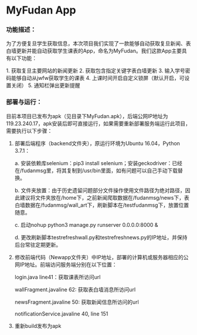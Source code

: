 # MyFudan App

### 功能描述：

为了方便复旦学生获取信息，本次项目我们实现了一款能够自动获取复旦新闻、表白墙更新并能自动获取学生课表的App，命名为MyFudan。我们这款App主要具有以下功能：

1. 获取复旦主要网站的新闻更新
2. 获取包含指定关键字表白墙更新
3. 输入学号密码能够自动从jwfw获取学生的课表
4. 上课时间开启自定义锁屏（默认开启，可设置关闭）
5. 通知栏弹出更新提醒


### 部署与运行：


​目前本项目已发布为apk（见目录下MyFudan.apk），后端公网IP地址为119.23.240.17，apk安装后即可直接运行，如果需要重新部署服务端运行此项目，需要执行以下步骤：

1. 部署后端程序（backend文件夹），原运行环境为Ubuntu 16.04，Python 3.7.1：

   a. 安装依赖库selenium：pip3 install selenium；安装geckodriver：已经在/fudanmsg里，将其复制到/usr/bin里面，如有问题可以自己手动下载替换。

   b. 文件夹放置：由于历史遗留问题部分文件操作使用文件路径为绝对路径，因此建议将文件夹放在/home下，之前新闻爬取数据在/fudanmsg/news下，表白墙数据在/fudanmsg/wall_art下，刷新脚本在/testfudanmsg下，放置位置随意。

   c. 启动nohup python3 manage.py runserver 0.0.0.0:8000 &

   d. 更改刷新脚本testrefreshwall.py和testrefreshnews.py的IP地址，并保持后台常驻定期更新。

2. 修改前端代码（Newapp文件夹）中IP地址，部署的计算机或服务器相应的公网IP地址。前端访问服务端分别在以下位置： 

   login.java line41：获取课表所访问url

   wallFragment.javaline 62: 获取表白墙消息所访问url

   newsFragment.javaline 50: 获取新闻信息所访问的url

   notificationService.javaline 40, line 151

3. 重新build发布为apk

